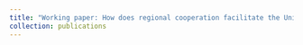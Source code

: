 ```yaml
---
title: "Working paper: How does regional cooperation facilitate the United Nation’s sustainable development goals (SDG)? An evaluation in the Yangtze River Delta (YRD) megacity region"
collection: publications
---
```

